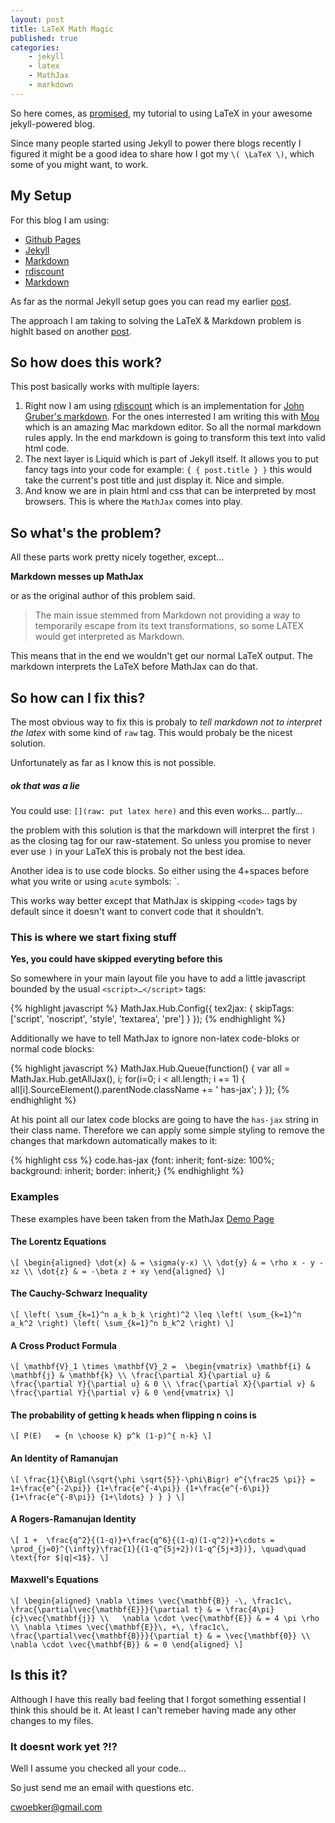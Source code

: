 ```yaml
---
layout: post
title: LaTeX Math Magic
published: true
categories:
    - jekyll
    - latex
    - MathJax
    - markdown
---
```


So here comes, as [promised](/posts/jekyll-blogging/#n7), my tutorial to using LaTeX in your awesome jekyll-powered blog. 

Since many people started using Jekyll to power there blogs recently I figured it might be a good idea to share how I got my `\( \LaTeX \)`, which some of you  might want, to work.

## My Setup

For this blog I am using:

* [Github Pages]
* [Jekyll]
* [Markdown]
* [rdiscount]
* [Markdown]

As far as the normal Jekyll setup goes you can read my earlier [post](/posts/jekyll-blogging).

The approach I am taking to solving the LaTeX & Markdown problem is highlt based on another [post](http://doswa.com/2011/07/20/mathjax-in-markdown.html).

## So how does this work?

This post basically works with multiple layers:

1. Right now I am using [rdiscount] which is an implementation for [John Gruber's markdown][Markdown]. For the ones interrested I am writing this with [Mou](http://mouapp.com/) which is an amazing Mac markdown editor. So all the normal markdown rules apply. In the end markdown is going to transform this text into valid html code.
2. The next layer is Liquid which is part of Jekyll itself. It allows you to put fancy tags into your code for example: `{ { post.title } }` this would take the current's post title and just display it. Nice and simple.
3. And know we are in plain html and css that can be interpreted by most browsers. This is where the `MathJax` comes into play.

## So what's the problem?

All these parts work pretty nicely together, except…

**Markdown messes up MathJax**

or as the original author of this problem said.

> The main issue stemmed from Markdown not providing a way to temporarily escape from its text transformations, so some LATEX would get interpreted as Markdown.

This means that in the end we wouldn't get our normal LaTeX output. The markdown interprets the LaTeX before MathJax can do that.

## So how can I fix this?

The most obvious way to fix this is probaly to *tell markdown not to interpret the latex* with some kind of `raw` tag. This would probaly be the nicest solution. 

Unfortunately as far as I know this is not possible.

##### ok that was a lie

You could use: `[](raw: put latex here)`
and this even works… partly…

the problem with this solution is that the markdown will interpret the first `)` as the closing tag for our raw-statement. So unless you promise to never ever use `)` in your LaTeX this is probaly not the best idea.

Another idea is to use code blocks. So either using the 4+spaces before what you write or using `acute` symbols: `.

This works way better except that MathJax is skipping `<code>` tags by default since it doesn't want to convert code that it shouldn't.

### This is where we start fixing stuff

**Yes, you could have skipped everyting before this**

So somewhere in your main layout file you have to add a little javascript bounded by the usual `<script>…</script>` tags:

{% highlight javascript %}
    MathJax.Hub.Config({
      tex2jax: {
        skipTags: ['script', 'noscript', 'style', 'textarea', 'pre']
      }
    });
{% endhighlight %}

Additionally we have to tell MathJax to ignore non-latex code-bloks or normal code blocks:

{% highlight javascript %}
    MathJax.Hub.Queue(function() {
        var all = MathJax.Hub.getAllJax(), i;
        for(i=0; i < all.length; i += 1) {
            all[i].SourceElement().parentNode.className += ' has-jax';
        }
    });
{% endhighlight %}

At his point all our latex code blocks are going to have the `has-jax` string in their class name. Therefore we can apply some simple styling to remove the changes that markdown automatically makes to it:

{% highlight css %}
code.has-jax {font: inherit; font-size: 100%; background: inherit; border: inherit;}
{% endhighlight %}

### Examples

These examples have been taken from the MathJax [Demo Page](http://mathjax.org/demos/tex-samples/)

#### The Lorentz Equations

`\[
\begin{aligned}
\dot{x} & = \sigma(y-x) \\
\dot{y} & = \rho x - y - xz \\
\dot{z} & = -\beta z + xy
\end{aligned}
\]`

#### The Cauchy-Schwarz Inequality

`\[
\left( \sum_{k=1}^n a_k b_k \right)^2 \leq \left( \sum_{k=1}^n a_k^2 \right) \left( \sum_{k=1}^n b_k^2 \right)
\]`

#### A Cross Product Formula

`\[
\mathbf{V}_1 \times \mathbf{V}_2 =  \begin{vmatrix}
\mathbf{i} & \mathbf{j} & \mathbf{k} \\
\frac{\partial X}{\partial u} &  \frac{\partial Y}{\partial u} & 0 \\
\frac{\partial X}{\partial v} &  \frac{\partial Y}{\partial v} & 0
\end{vmatrix}
\]`

#### The probability of getting k heads when flipping n coins is

`\[
P(E)   = {n \choose k} p^k (1-p)^{ n-k}
\]`

#### An Identity of Ramanujan

`\[
\frac{1}{\Bigl(\sqrt{\phi \sqrt{5}}-\phi\Bigr) e^{\frac25 \pi}} =
1+\frac{e^{-2\pi}} {1+\frac{e^{-4\pi}} {1+\frac{e^{-6\pi}}
{1+\frac{e^{-8\pi}} {1+\ldots} } } }
\]`

#### A Rogers-Ramanujan Identity

`\[
1 +  \frac{q^2}{(1-q)}+\frac{q^6}{(1-q)(1-q^2)}+\cdots =
\prod_{j=0}^{\infty}\frac{1}{(1-q^{5j+2})(1-q^{5j+3})},
\quad\quad \text{for $|q|<1$}.
\]`

#### Maxwell's Equations

`\[
\begin{aligned}
\nabla \times \vec{\mathbf{B}} -\, \frac1c\, \frac{\partial\vec{\mathbf{E}}}{\partial t} & = \frac{4\pi}{c}\vec{\mathbf{j}} \\   \nabla \cdot \vec{\mathbf{E}} & = 4 \pi \rho \\
\nabla \times \vec{\mathbf{E}}\, +\, \frac1c\, \frac{\partial\vec{\mathbf{B}}}{\partial t} & = \vec{\mathbf{0}} \\
\nabla \cdot \vec{\mathbf{B}} & = 0 \end{aligned}
\]`

## Is this it?

Although I have this really bad feeling that I forgot something essential I think this should be it. At least I can't remeber having made any other changes to my files.

### It doesnt work yet ?!?

Well I assume you checked all your code…

So just send me an email with questions etc. 

<cwoebker@gmail.com>

[Markdown]: http://daringfireball.net/projects/markdown/
[MathJax]: http://www.mathjax.org/
[Github Pages]: http://pages.github.com/
[Jekyll]: https://github.com/mojombo/jekyll
[rdiscount]: https://github.com/rtomayko/rdiscount